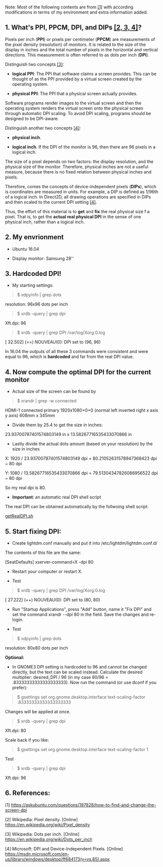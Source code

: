 
Note: Most of the following contents are from [[1]](https://askubuntu.com/questions/197828/how-to-find-and-change-the-screen-dpi)
with according modifications in terms of my environment and extra information added.

## 1. What's PPI, PPCM, DPI, and DIPs [[2, 3, 4]](https://en.wikipedia.org/wiki/Pixel_density)?

Pixels per inch (**PPI**) or pixels per centimeter (**PPCM**) are measurements of the pixel density (resolution) of monitors. 
It is related to the size of the display in inches and the total number of pixels in the horizontal and vertical directions. 
This measurement is often referred to as dots per inch (**DPI**). 

Distinguish two concepts [[3]](https://en.wikipedia.org/wiki/Dots_per_inch):

* **logical PPI**: The PPI that software claims a screen provides. 
This can be thought of as the PPI provided by a virtual screen created by the operating system.

* **physical PPI**: The PPI that a physical screen actually provides.

Software programs render images to the virtual screen and then the operating system renders the 
virtual screen onto the physical screen through automatic DPI scaling. 
To avoid DPI scaling, programs should be designed to be DPI-aware.

Distinguish another two concepts [[4]](https://msdn.microsoft.com/en-us/library/windows/desktop/ff684173(v=vs.85).aspx): 

* **physical inch**.

* **logical inch**. If the DPI of the monitor is 96, then there are 96 pixels in a logical inch.

The size of a pixel depends on two factors: the display resolution, and the physical size of the monitor. 
Therefore, physical inches are not a useful measure, because there is no fixed relation between physical inches and pixels. 

Therefore, comes the concepts of device-independent pixels (**DIPs**), which is coordinates are measured in units. 
For example, a DIP is defined as 1/96th of a logical inch. 
In Direct2D, all drawing operations are specified in DIPs and then scaled to the current DPI setting
[[4]](https://msdn.microsoft.com/en-us/library/windows/desktop/ff684173(v=vs.85).aspx).

Thus, the effort of this material is to **get** and **fix** the real physical size f a pixel. That is, to get the **actual real physical DPI** 
in the sense of one physical inch, rather than a logical inch.

## 2. My envrionment

* Ubuntu 16.04

* Display monitor: Samsung 28''


## 3. Hardcoded DPI!

* My starting settings:

> $ xdpyinfo | grep dots

resolution:    96x96 dots per inch

> $ xrdb -query | grep dpi

Xft.dpi:	96

> $ xrdb -query | grep DPI /var/log/Xorg.0.log 

[    32.502] (==) NOUVEAU(0): DPI set to (96, 96)

In 16.04 the outputs of all these 3 commands were consistent and were equal to 96, 
which is **hardcoded** and far from the real DPI value.


## 4. Now compute the optimal DPI for the current monitor

* Actual size of the screen can be found by

> $ xrandr | grep -w connected

HDMI-1 connected primary 1920x1080+0+0 (normal left inverted right x axis y axis) 608mm x 345mm

* Divide them by 25.4 to get the size in inches:

23.93700787401574803149 in x 13.58267716535433070866 in

* Lastly divide the actual dots amount (based on your resolution) by the size in inches

X: 1920 / 23.93700787401574803149 dpi = 80.21052631578947368423 dpi ~ 80 dpi

Y: 1080 / 13.58267716535433070866 dpi = 79.51304347826086956522 dpi ~ 80 dpi

So my real dpi is 80.

* **Important**: an automatic real DPI shell script

The real DPI can be obtained automatically by the follwoing shell script.

[getRealDPI.sh](https://github.com/LijunSun90/computerVision/blob/master/getRealDPI.sh)


## 5. Start fixing DPI:

* Create lightdm.conf manually and put it into /etc/lightdm/lightdm.conf.d/ 

The contents of this file are the same:

[SeatDefaults]
xserver-command=X -dpi 80

* Restart your computer or restart X. 

* Test

> $ xrdb -query | grep DPI /var/log/Xorg.0.log

[    27.222] (++) NOUVEAU(0): DPI set to (80, 80)

* Run "Startup Applications", press "Add" button, name it "Fix DPI" and set the command xrandr --dpi 80 in the field. 
Save the changes and re-login. 

* Test

> $ xdpyinfo | grep dots

resolution:    80x80 dots per inch

**Optional:**

* In GNOME3 DPI setting is hardcoded to 96 and cannot be changed directly, but the text can be scaled instead. 
Calculate the desired multiplier: desired_DPI / 96 (in my case 80/96 = .83333333333333333333). Now run the command (or use dconf if you prefer):

> $ gsettings set org.gnome.desktop.interface text-scaling-factor .83333333333333333333

Changes will be applied at once. 

> $ xrdb -query | grep dpi 

Xft.dpi:	80

Scale back if you like:

> $ gsettings set org.gnome.desktop.interface text-scaling-factor 1

Test 

> $ xrdb -query | grep dpi 

Xft.dpi:	96



## 6. References:
[1] https://askubuntu.com/questions/197828/how-to-find-and-change-the-screen-dpi

[2] Wikipedia: Pixel density. [Online] https://en.wikipedia.org/wiki/Pixel_density

[3] Wikipedia: Dots per inch. [Online] https://en.wikipedia.org/wiki/Dots_per_inch

[4] Microsoft: DPI and Device-Independent Pixels. [Online] https://msdn.microsoft.com/en-us/library/windows/desktop/ff684173(v=vs.85).aspx
